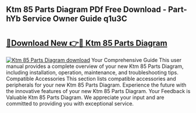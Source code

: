 ## Ktm 85 Parts Diagram PDf Free Download - Part-hYb Service Owner Guide q1u3C

# <h2><a href="http://dftilku.blite.top/?on=Ktm+85+Parts+Diagram">🔗Download New 👉🔴 Ktm 85 Parts Diagram</a></h2>

[![Ktm 85 Parts Diagram download](https://i.imgur.com/lujVjoI.png)](http://dftilku.blite.top/?on=Ktm+85+Parts+Diagram)
Your Comprehensive Guide This user manual provides a complete overview of your new Ktm 85 Parts Diagram, including installation, operation, maintenance, and troubleshooting tips. Compatible Accessories This section lists compatible accessories and peripherals for your new Ktm 85 Parts Diagram. Experience the future with the innovative features of your new Ktm 85 Parts Diagram. Your Feedback is Valuable Ktm 85 Parts Diagram. We appreciate your input and are committed to providing you with exceptional service.
